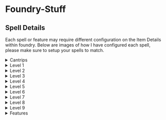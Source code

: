 # Foundry-Stuff

## Spell Details
Each spell or feature may require different configuration on the Item Details within foundry.  Below are images of how I have configured each spell, please make sure to setup your spells to match.

<details>
  <summary>Cantrips</summary>
  
  <details>
    <summary>Eldritch Blast</summary>
    <img src="Spell Detail Images/Eldritch-Blast.png" />
    
  </details>
  
</details>
<details>
  <summary>Level 1</summary>
  
  <details>
    <summary>Magic Missiles</summary>
    <img src="Spell Detail Images/Magic-Missiles.png" />
    
  </details>
  
</details>
<details>
  <summary>Level 2</summary>
  
  <details>
    <summary>Scorching Ray</summary>
    <img src="Spell Detail Images/Scorching-Ray.png" />
    
  </details>
  
</details>
<details>
  <summary>Level 3</summary>

</details>
<details>
  <summary>Level 4</summary>

</details>
<details>
  <summary>Level 5</summary>

</details>
<details>
  <summary>Level 6</summary>

</details>
<details>
  <summary>Level 7</summary>

</details>
<details>
  <summary>Level 8</summary>
  
</details>
<details>
  <summary>Level 9</summary>

</details>
<details>
  <summary>Features</summary>
  
  <details>
    <summary>Starry Form</summary>
    <img src="Spell Detail Images/Starry-Form.png" />
    
  </details>
  
</details>
